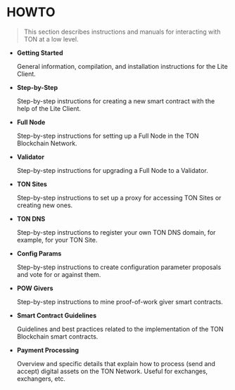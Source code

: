 # HOWTO

> This section describes instructions and manuals for interacting with TON at a low level.


* **Getting Started**

  General information, compilation, and installation instructions for the Lite Client.

* **Step-by-Step**

  Step-by-step instructions for creating a new smart contract with the help of the Lite Client.

* **Full Node**

  Step-by-step instructions for setting up a Full Node in the TON Blockchain Network.

* **Validator**

  Step-by-step instructions for upgrading a Full Node to a Validator.

* **TON Sites**

  Step-by-step instructions to set up a proxy for accessing TON Sites or creating new ones.

* **TON DNS**

  Step-by-step instructions to register your own TON DNS domain, for example, for your TON Site.

* **Config Params**

  Step-by-step instructions to create configuration parameter proposals and vote for or against them.

* **POW Givers**

  Step-by-step instructions to mine proof-of-work giver smart contracts.

* **Smart Contract Guidelines**

  Guidelines and best practices related to the implementation of the TON Blockchain smart contracts.

* **Payment Processing**

  Overview and specific details that explain how to process (send and accept) digital assets on the TON Network. Useful for exchanges, exchangers, etc.

